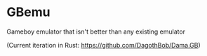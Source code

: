 # GBemu
Gameboy emulator that isn't better than any existing emulator

(Current iteration in Rust: https://github.com/DagothBob/Dama.GB)
